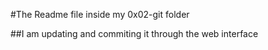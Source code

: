 #The Readme file inside my 0x02-git folder

##I am updating and commiting it through the web interface

